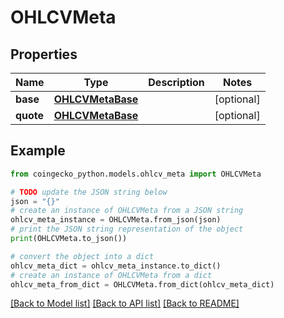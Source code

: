 # OHLCVMeta


## Properties

Name | Type | Description | Notes
------------ | ------------- | ------------- | -------------
**base** | [**OHLCVMetaBase**](OHLCVMetaBase.md) |  | [optional] 
**quote** | [**OHLCVMetaBase**](OHLCVMetaBase.md) |  | [optional] 

## Example

```python
from coingecko_python.models.ohlcv_meta import OHLCVMeta

# TODO update the JSON string below
json = "{}"
# create an instance of OHLCVMeta from a JSON string
ohlcv_meta_instance = OHLCVMeta.from_json(json)
# print the JSON string representation of the object
print(OHLCVMeta.to_json())

# convert the object into a dict
ohlcv_meta_dict = ohlcv_meta_instance.to_dict()
# create an instance of OHLCVMeta from a dict
ohlcv_meta_from_dict = OHLCVMeta.from_dict(ohlcv_meta_dict)
```
[[Back to Model list]](../README.md#documentation-for-models) [[Back to API list]](../README.md#documentation-for-api-endpoints) [[Back to README]](../README.md)


